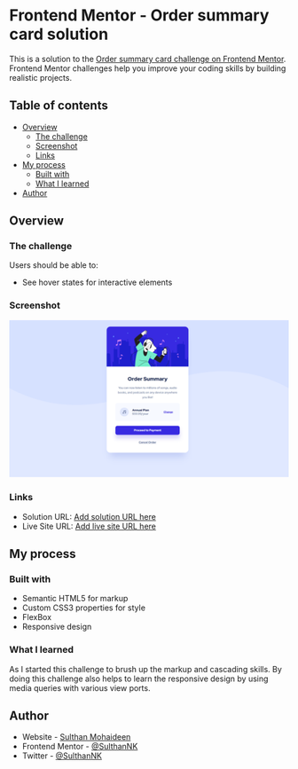 # Frontend Mentor - Order summary card solution

This is a solution to the [Order summary card challenge on Frontend Mentor](https://www.frontendmentor.io/challenges/order-summary-component-QlPmajDUj). Frontend Mentor challenges help you improve your coding skills by building realistic projects.

## Table of contents

- [Overview](#overview)
  - [The challenge](#the-challenge)
  - [Screenshot](#screenshot)
  - [Links](#links)
- [My process](#my-process)
  - [Built with](#built-with)
  - [What I learned](#what-i-learned)
- [Author](#author)

## Overview

### The challenge

Users should be able to:

- See hover states for interactive elements

### Screenshot

![Component model](./assets/model/component-model.png)

### Links

- Solution URL: [Add solution URL here](https://your-solution-url.com)
- Live Site URL: [Add live site URL here](https://your-live-site-url.com)

## My process

### Built with

- Semantic HTML5 for markup
- Custom CSS3 properties for style
- FlexBox
- Responsive design

### What I learned

As I started this challenge to brush up the markup and cascading skills. By doing this challenge also helps to learn the responsive design by using media queries with various view ports.

## Author

- Website - [Sulthan Mohaideen](https://sulthannk.me)
- Frontend Mentor - [@SulthanNK](https://www.frontendmentor.io/profile/SulthanNK)
- Twitter - [@SulthanNK](https://twitter.com/SulthanNK)
